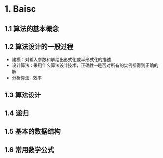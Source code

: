 # 1. Baisc
## 1.1 算法的基本概念
## 1.2 算法设计的一般过程
- 建模：对输入参数和解给出形式化或半形式化的描述
- 设计算法：采用什么算法设计技术，正确性--是否对所有的实例都得到正确的解
- 分析算法--效率
## 1.3 算法设计
## 1.4 递归
## 1.5 基本的数据结构
## 1.6 常用数学公式
